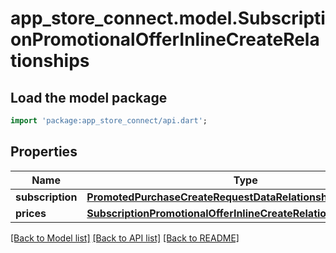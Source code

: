# app_store_connect.model.SubscriptionPromotionalOfferInlineCreateRelationships

## Load the model package
```dart
import 'package:app_store_connect/api.dart';
```

## Properties
Name | Type | Description | Notes
------------ | ------------- | ------------- | -------------
**subscription** | [**PromotedPurchaseCreateRequestDataRelationshipsSubscription**](PromotedPurchaseCreateRequestDataRelationshipsSubscription.md) |  | [optional] 
**prices** | [**SubscriptionPromotionalOfferInlineCreateRelationshipsPrices**](SubscriptionPromotionalOfferInlineCreateRelationshipsPrices.md) |  | [optional] 

[[Back to Model list]](../README.md#documentation-for-models) [[Back to API list]](../README.md#documentation-for-api-endpoints) [[Back to README]](../README.md)


